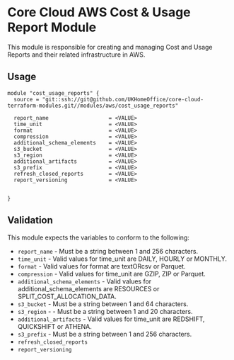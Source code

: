 # Core Cloud AWS Cost & Usage Report Module

This module is responsible for creating and managing Cost and Usage Reports  and their related infrastructure in AWS.

## Usage

```hcl
module "cost_usage_reports" {
  source = "git::ssh://git@github.com/UKHomeOffice/core-cloud-terraform-modules.git//modules/aws/cost_usage_reports"

  report_name                   = <VALUE>
  time_unit                     = <VALUE>
  format                        = <VALUE>
  compression                   = <VALUE>
  additional_schema_elements    = <VALUE>
  s3_bucket                     = <VALUE>
  s3_region                     = <VALUE>
  additional_artifacts          = <VALUE>
  s3_prefix                     = <VALUE>
  refresh_closed_reports        = <VALUE>
  report_versioning             = <VALUE>
  
  
}
```

## Validation

This module expects the variables to conform to the following:
- `report_name` - Must be a string between 1 and 256 characters.
- `time_unit` - Valid values for time_unit are DAILY, HOURLY or MONTHLY.
- `format` - Valid values for format are textORcsv or Parquet.
- `compression` - Valid values for time_unit are GZIP, ZIP or Parquet.
- `additional_schema_elements` - Valid values for additional_schema_elements are RESOURCES or SPLIT_COST_ALLOCATION_DATA.
- `s3_bucket` - Must be a string between 1 and 64 characters.
- `s3_region` - - Must be a string between 1 and 20 characters.
- `additional_artifacts` - Valid values for time_unit are REDSHIFT, QUICKSHIFT or ATHENA.
- `s3_prefix` - Must be a string between 1 and 256 characters.
- `refresh_closed_reports`
- `report_versioning`
